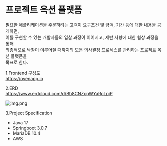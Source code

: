 # 프로젝트 옥션 플랫폼
필요한 애플리케이션을 주문하려는 고객이 요구조건 및 금액, 기간 등에 대한 내용을 공개하면,  
이를 구현할 수 있는 개발자들의 입찰 과정이 이어지고, 제반 사항에 대한 협상 과정을 통해  
최종적으로 낙찰이 이루어질 때까지의 모든 의사결정 프로세스를 관리하는 프로젝트 옥션 플랫폼을  
목표로 한다.


1.Frontend 구성도  
https://ovenapp.io

2.ERD  
https://www.erdcloud.com/d/Bb8CNZcpWYaRoLpiP

![img.png](img.png)

3.Project Specification  
* Java 17  
* Springboot 3.0.7  
* MariaDB 10.4  
* AWS